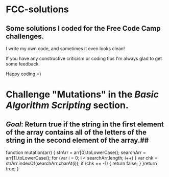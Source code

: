 # FCC-solutions
## Some solutions I coded for the Free Code Camp challenges. 

I write my own code, and sometimes it even looks clean!

If you have any constructive criticism or coding tips I'm always glad to get some feedback. 

Happy coding =)


# Challenge "Mutations" in the _Basic Algorithm Scripting_ section.
## _Goal_: Return true if the string in the first element of the array contains all of the letters of the string in the second element of the array.##

function mutation(arr) {
  strArr = arr[0].toLowerCase();
  searchArr = arr[1].toLowerCase();
  for (var i = 0; i < searchArr.length; i++) {
    var chk = strArr.indexOf(searchArr.charAt(i));
    if (chk == -1) {
      return false;
    }
  }return true;
}
